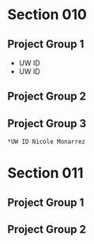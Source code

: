 # Section 010

## Project Group 1

   * UW ID
   * UW ID

## Project Group 2

## Project Group 3
	*UW ID Nicole Monarrez

# Section 011

## Project Group 1

## Project Group 2
